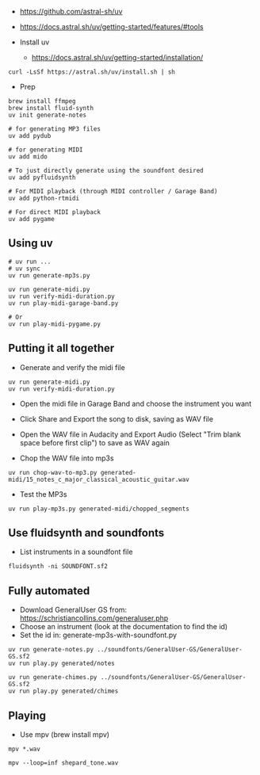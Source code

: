 * https://github.com/astral-sh/uv
* https://docs.astral.sh/uv/getting-started/features/#tools

* Install uv
    * https://docs.astral.sh/uv/getting-started/installation/

```
curl -LsSf https://astral.sh/uv/install.sh | sh
```

* Prep

```
brew install ffmpeg 
brew install fluid-synth
uv init generate-notes

# for generating MP3 files
uv add pydub

# for generating MIDI
uv add mido

# To just directly generate using the soundfont desired
uv add pyfluidsynth

# For MIDI playback (through MIDI controller / Garage Band)
uv add python-rtmidi

# For direct MIDI playback
uv add pygame
```

## Using uv

```
# uv run ...
# uv sync
uv run generate-mp3s.py

uv run generate-midi.py
uv run verify-midi-duration.py
uv run play-midi-garage-band.py

# Or
uv run play-midi-pygame.py
```

## Putting it all together

* Generate and verify the midi file

```
uv run generate-midi.py
uv run verify-midi-duration.py
```

* Open the midi file in Garage Band and choose the instrument you want
* Click Share and Export the song to disk, saving as WAV file

* Open the WAV file in Audacity and Export Audio (Select "Trim blank space before first clip") to save as WAV again

* Chop the WAV file into mp3s

```
uv run chop-wav-to-mp3.py generated-midi/15_notes_c_major_classical_acoustic_guitar.wav
```

* Test the MP3s

```
uv run play-mp3s.py generated-midi/chopped_segments
```

## Use fluidsynth and soundfonts

* List instruments in a soundfont file

```
fluidsynth -ni SOUNDFONT.sf2
```

## Fully automated

* Download GeneralUser GS from: https://schristiancollins.com/generaluser.php
* Choose an instrument (look at the documentation to find the id)
* Set the id in: generate-mp3s-with-soundfont.py

```
uv run generate-notes.py ../soundfonts/GeneralUser-GS/GeneralUser-GS.sf2
uv run play.py generated/notes

uv run generate-chimes.py ../soundfonts/GeneralUser-GS/GeneralUser-GS.sf2
uv run play.py generated/chimes
```

## Playing

* Use mpv (brew install mpv)

```
mpv *.wav

mpv --loop=inf shepard_tone.wav
```

